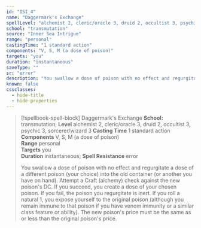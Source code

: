 ```yaml
---
id: "ISI_4"
name: "Daggermark's Exchange"
spellLevel: "alchemist 2, cleric/oracle 3, druid 2, occultist 3, psychic 3, sorcerer/wizard 3"
school: "transmutation"
source: "Inner Sea Intrigue"
range: "personal"
castingTime: "1 standard action"
components: "V, S, M (a dose of poison)"
targets: "you"
duration: "instantaneous"
saveType: ""
sr: "error"
description: "You swallow a dose of poison with no effect and regurgitate a dose of a different poison (your choice) into the old container (or another you have on hand). Attempt a Craft (alchemy) check against the new poison's DC. If you succeed, you create a dose of your chosen poison. If you fail, the poison you regurgitate is inert. If you roll a natural 1, you expose yourself to the original poison (although you remain immune to that poison if you have venom immunity or a similar class feature or ability). The new poison's price must be the same as or less than the original poison's price."
known: false
cssclasses:
  - hide-title
  - hide-properties
---
```


> [!spellbook-spell-block] Daggermark's Exchange
> **School:** transmutation; **Level** alchemist 2, cleric/oracle 3, druid 2, occultist 3, psychic 3, sorcerer/wizard 3
> **Casting Time** 1 standard action  
> **Components** V, S, M (a dose of poison)  
> **Range** personal  
> **Targets** you  
> **Duration** instantaneous; **Spell Resistance** error
> 
> You swallow a dose of poison with no effect and regurgitate a dose of a different poison (your choice) into the old container (or another you have on hand). Attempt a Craft (alchemy) check against the new poison's DC. If you succeed, you create a dose of your chosen poison. If you fail, the poison you regurgitate is inert. If you roll a natural 1, you expose yourself to the original poison (although you remain immune to that poison if you have venom immunity or a similar class feature or ability). The new poison's price must be the same as or less than the original poison's price.